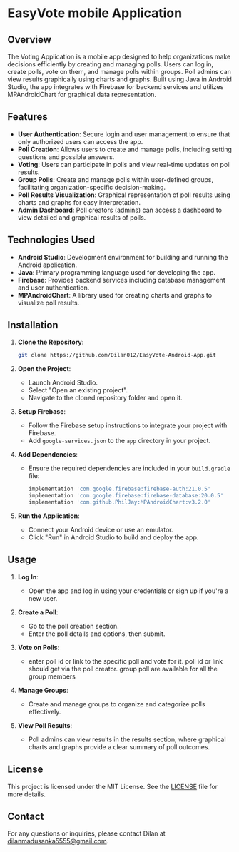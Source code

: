 # EasyVote mobile Application

## Overview

The Voting Application is a mobile app designed to help organizations make decisions efficiently by creating and managing polls. Users can log in, create polls, vote on them, and manage polls within groups. Poll admins can view results graphically using charts and graphs. Built using Java in Android Studio, the app integrates with Firebase for backend services and utilizes MPAndroidChart for graphical data representation.

## Features

- **User Authentication**: Secure login and user management to ensure that only authorized users can access the app.
- **Poll Creation**: Allows users to create and manage polls, including setting questions and possible answers.
- **Voting**: Users can participate in polls and view real-time updates on poll results.
- **Group Polls**: Create and manage polls within user-defined groups, facilitating organization-specific decision-making.
- **Poll Results Visualization**: Graphical representation of poll results using charts and graphs for easy interpretation.
- **Admin Dashboard**: Poll creators (admins) can access a dashboard to view detailed and graphical results of polls.

## Technologies Used

- **Android Studio**: Development environment for building and running the Android application.
- **Java**: Primary programming language used for developing the app.
- **Firebase**: Provides backend services including database management and user authentication.
- **MPAndroidChart**: A library used for creating charts and graphs to visualize poll results.

## Installation

1. **Clone the Repository**:
    ```bash
    git clone https://github.com/Dilan012/EasyVote-Android-App.git
    ```

2. **Open the Project**:
    - Launch Android Studio.
    - Select "Open an existing project".
    - Navigate to the cloned repository folder and open it.

3. **Setup Firebase**:
    - Follow the Firebase setup instructions to integrate your project with Firebase.
    - Add `google-services.json` to the `app` directory in your project.

4. **Add Dependencies**:
    - Ensure the required dependencies are included in your `build.gradle` file:
      ```groovy
      implementation 'com.google.firebase:firebase-auth:21.0.5'
      implementation 'com.google.firebase:firebase-database:20.0.5'
      implementation 'com.github.PhilJay:MPAndroidChart:v3.2.0'
      ```

5. **Run the Application**:
    - Connect your Android device or use an emulator.
    - Click "Run" in Android Studio to build and deploy the app.

## Usage

1. **Log In**:
    - Open the app and log in using your credentials or sign up if you're a new user.

2. **Create a Poll**:
    - Go to the poll creation section.
    - Enter the poll details and options, then submit.

3. **Vote on Polls**:
    - enter poll id or link to the specific poll and vote for it. poll id or link should get via the poll creator. group poll are available for all the group members

4. **Manage Groups**:
    - Create and manage groups to organize and categorize polls effectively.

5. **View Poll Results**:
    - Poll admins can view results in the results section, where graphical charts and graphs provide a clear summary of poll outcomes.

## License

This project is licensed under the MIT License. See the [LICENSE](LICENSE) file for more details.

## Contact

For any questions or inquiries, please contact Dilan at dilanmadusanka5555@gmail.com.
